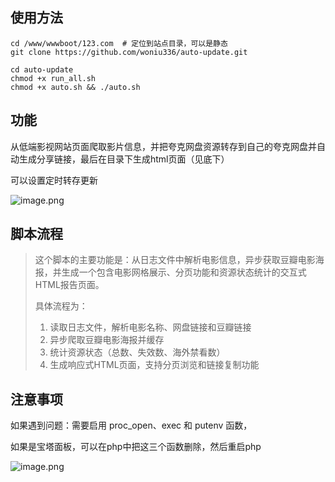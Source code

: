 


## 使用方法

```
cd /www/wwwboot/123.com  # 定位到站点目录，可以是静态
git clone https://github.com/woniu336/auto-update.git

cd auto-update
chmod +x run_all.sh
chmod +x auto.sh && ./auto.sh
```


## 功能

从低端影视网站页面爬取影片信息，并把夸克网盘资源转存到自己的夸克网盘并自动生成分享链接，最后在目录下生成html页面（见底下）

可以设置定时转存更新

![image.png](https://img.meituan.net/video/9b5427a42bba2dacd64147a8d9a5e9c01041599.png)



## 脚本流程

> 这个脚本的主要功能是：从日志文件中解析电影信息，异步获取豆瓣电影海报，并生成一个包含电影网格展示、分页功能和资源状态统计的交互式HTML报告页面。
>
> 具体流程为：
> 1. 读取日志文件，解析电影名称、网盘链接和豆瓣链接
> 2. 异步爬取豆瓣电影海报并缓存
> 3. 统计资源状态（总数、失效数、海外禁看数）
> 4. 生成响应式HTML页面，支持分页浏览和链接复制功能



## 注意事项

如果遇到问题：需要启用 proc_open、exec 和 putenv 函数，

如果是宝塔面板，可以在php中把这三个函数删除，然后重启php

![image.png](https://img.meituan.net/video/04986329d158c74d5d67bdd83437198229247.png)

